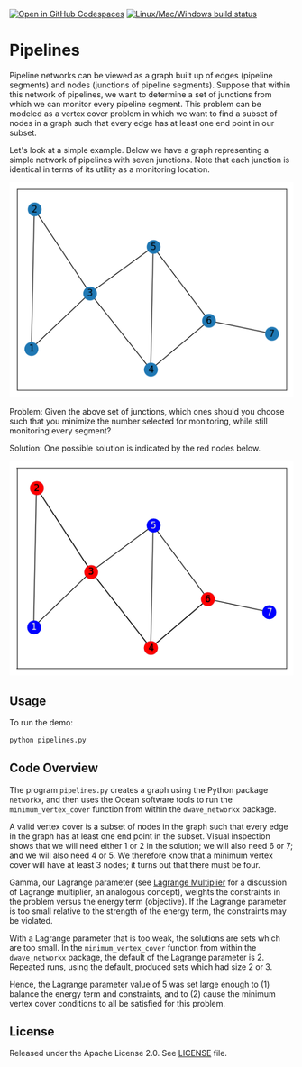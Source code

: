 [![Open in GitHub Codespaces](
  https://img.shields.io/badge/Open%20in%20GitHub%20Codespaces-333?logo=github)](
  https://codespaces.new/dwave-examples/pipelines?quickstart=1)
[![Linux/Mac/Windows build status](
  https://circleci.com/gh/dwave-examples/pipelines.svg?style=shield)](
  https://circleci.com/gh/dwave-examples/pipelines)

# Pipelines

Pipeline networks can be viewed as a graph built up of edges (pipeline
segments) and nodes (junctions of pipeline segments).  Suppose that within this
network of pipelines, we want to determine a set of junctions from which we can
monitor every pipeline segment.  This problem can be modeled as a vertex cover
problem in which we want to find a subset of nodes in a graph such that every
edge has at least one end point in our subset.

Let's look at a simple example.  Below we have a graph representing a simple
network of pipelines with seven junctions.  Note that each junction is
identical in terms of its utility as a monitoring location.

![Original Example](readme_imgs/example_original.png)

Problem: Given the above set of junctions, which ones should you choose such
that you minimize the number selected for monitoring, while still monitoring
every segment?

Solution: One possible solution is indicated by the red nodes below.

![Example Solution](readme_imgs/example_solution.png)

## Usage

To run the demo:

```bash
python pipelines.py
```

## Code Overview

The program `pipelines.py` creates a graph using the Python package
`networkx`, and then uses the Ocean software tools to run the
`minimum_vertex_cover` function from within the `dwave_networkx` package.

A valid vertex cover is a subset of nodes in the graph such that every edge in
the graph has at least one end point in the subset. Visual inspection shows
that we will need either 1 or 2 in the solution; we will also need 6 or 7; and
we will also need 4 or 5. We therefore know that a minimum vertex cover will
have at least 3 nodes; it turns out that there must be four.

Gamma, our Lagrange parameter (see [Lagrange
Multiplier](https://en.wikipedia.org/wiki/Lagrange_multiplier) for a discussion
of Lagrange multiplier, an analogous concept), weights the constraints in the
problem versus the energy term (objective). If the Lagrange parameter is too
small relative to the strength of the energy term, the constraints may be
violated.

With a Lagrange parameter that is too weak, the solutions are sets which are
too small. In the `minimum_vertex_cover` function from within the
`dwave_networkx` package, the default of the Lagrange parameter is 2.
Repeated runs, using the default, produced sets which had size 2 or 3.

Hence, the Lagrange parameter value of 5 was set large enough to (1) balance the
energy term and constraints, and to (2) cause the minimum vertex cover
conditions to all be satisfied for this problem.

## License

Released under the Apache License 2.0. See [LICENSE](LICENSE) file.
